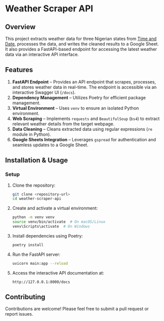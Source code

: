 # **Weather Scraper API**

## **Overview**

This project extracts weather data for three Nigerian states from [Time and Date](https://www.timeanddate.com/weather/nigeria/), processes the data, and writes the cleaned results to a Google Sheet. It also provides a FastAPI-based endpoint for accessing the latest weather data via an interactive API interface.

## **Features**

1. **FastAPI Endpoint** – Provides an API endpoint that scrapes, processes, and stores weather data in real-time. The endpoint is accessible via an interactive Swagger UI (`/docs`).
2. **Dependency Management** – Utilizes Poetry for efficient package management.
3. **Virtual Environment** – Uses `venv` to ensure an isolated Python environment.
4. **Web Scraping** – Implements `requests` and `BeautifulSoup` (`bs4`) to extract relevant weather details from the target webpage.
5. **Data Cleaning** – Cleans extracted data using regular expressions (`re` module in Python).
6. **Google Sheets Integration** – Leverages `gspread` for authentication and seamless updates to a Google Sheet.

## **Installation & Usage**

### **Setup**

1. Clone the repository:
   ```bash
   git clone <repository-url>
   cd weather-scraper-api
   ```
2. Create and activate a virtual environment:
   ```bash
   python -m venv venv
   source venv/bin/activate  # On macOS/Linux
   venv\Scripts\activate  # On Windows
   ```
3. Install dependencies using Poetry:
   ```bash
   poetry install
   ```
4. Run the FastAPI server:
   ```bash
   uvicorn main:app --reload
   ```
5. Access the interactive API documentation at:
   ```
   http://127.0.0.1:8000/docs
   ```

## **Contributing**

Contributions are welcome! Please feel free to submit a pull request or report issues.
